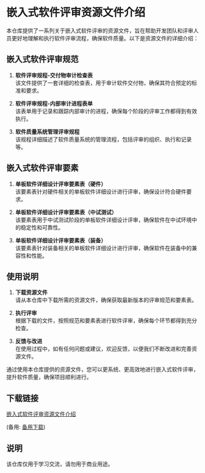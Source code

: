 # 嵌入式软件评审资源文件介绍

本仓库提供了一系列关于嵌入式软件评审的资源文件，旨在帮助开发团队和评审人员更好地理解和执行软件评审流程，确保软件质量。以下是资源文件的详细介绍：

## 嵌入式软件评审规范

1. **软件评审规程-交付物审计检查表**  
   该文件提供了一套详细的检查表，用于审计软件交付物，确保其符合预定的标准和要求。

2. **软件评审规程-内部审计进程表单**  
   该表单用于记录和跟踪内部审计的进程，确保每个阶段的评审工作都得到有效执行。

3. **软件质量系统管理评审规程**  
   该规程详细描述了软件质量系统的管理流程，包括评审的组织、执行和记录等。

## 嵌入式软件评审要素

1. **单板软件详细设计评审要素表（硬件）**  
   该要素表针对硬件相关的单板软件详细设计进行评审，确保设计符合硬件要求。

2. **单板软件详细设计评审要素表（中试测试）**  
   该要素表用于中试测试阶段的单板软件详细设计评审，确保软件在中试环境中的稳定性和可靠性。

3. **单板软件详细设计评审要素表（装备）**  
   该要素表针对装备相关的单板软件详细设计进行评审，确保软件在装备中的兼容性和性能。

## 使用说明

1. **下载资源文件**  
   请从本仓库中下载所需的资源文件，确保获取最新版本的评审规范和要素表。

2. **执行评审**  
   根据下载的文件，按照规范和要素表进行软件评审，确保每个环节都得到充分检查。

3. **反馈与改进**  
   在使用过程中，如有任何问题或建议，欢迎反馈，以便我们不断改进和完善资源文件。

通过使用本仓库提供的资源文件，您可以更系统、更高效地进行嵌入式软件评审，提升软件质量，确保项目顺利进行。

## 下载链接
[嵌入式软件评审资源文件介绍](https://pan.quark.cn/s/814d492a6e75) 

(备用: [备用下载](https://pan.baidu.com/s/1O0lkvX-HDbG5lOli9Bz31g?pwd=1234))

## 说明

该仓库仅用于学习交流，请勿用于商业用途。
